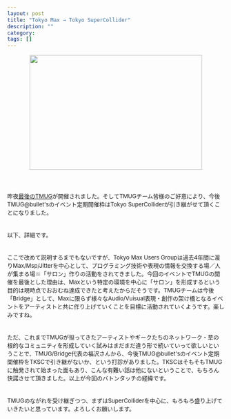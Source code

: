 ```yaml
---
layout: post
title: "Tokyo Max → Tokyo SuperCollider"
description: ""
category: 
tags: []
---
```

 

<div class="separator" style="clear: both; text-align: center;"><a href="http://1.bp.blogspot.com/_U4BOPjrie10/TN_u_Bnpc9I/AAAAAAAAADI/3J-zs3Lyhk0/s1600/01.jpg" imageanchor="1" style="margin-left: 1em; margin-right: 1em;"><img border="0" height="266" src="http://1.bp.blogspot.com/_U4BOPjrie10/TN_u_Bnpc9I/AAAAAAAAADI/3J-zs3Lyhk0/s400/01.jpg" width="400" /></a></div><br /><br /><br /><span class="Apple-style-span" style="font-size: small;">昨夜<a href="http://tokyomax.jp/?p=744">最後のTMUG</a>が開催されました。そしてTMUGチーム皆様のご好意により、今後TMUG@bullet'sのイベント定期開催枠はTokyo SuperColliderが引き継がせて頂くことになりました。</span><br /><span class="Apple-style-span" style="font-size: small;"><br /></span><br /><span class="Apple-style-span" style="font-size: small;">以下、詳細です。</span><br /><span class="Apple-style-span" style="font-size: small;"><br /></span><br /><span class="Apple-style-span" style="font-size: small;">ここで改めて説明するまでもないですが、Tokyo Max Users Groupは過去4年間に渡りMax/Msp/Jitterを中心として、プログラミング技術や表現の情報を交換する場／人が集まる場＝「サロン」作りの活動をされてきました。今回のイベントでTMUGの開催を最後とした理由は、Maxという特定の環境を中心に「サロン」を形成するという目的は現時点でおおむね達成できたと考えたからだそうです。TMUGチームは今後「Bridge」として、Maxに限らず様々なAudio/Vuisual表現・創作の架け橋となるイベントをアーティストと共に作り上げていくことを目標に活動されていくようです。楽しみですね。</span><br /><span class="Apple-style-span" style="font-size: small;"><br /></span><br /><span class="Apple-style-span" style="font-size: small;">ただ、これまでTMUGが担ってきたアーティストやギークたちのネットワーク・草の根的なコミュニティを形成していく試みはまだまだ違う形で続いていって欲しいということで、TMUG/Bridge代表の福沢さんから、今後TMUG@bullet'sのイベント定期開催枠をTKSCで引き継がないか、という打診がありました。TKSCはそもそもTMUGに触発されて始まった面もあり、こんな有難い話は他にないということで、もちろん快諾させて頂きました。以上が今回のバトンタッチの経緯です。</span><br /><span class="Apple-style-span" style="font-size: small;"><br /></span><br /><span class="Apple-style-span" style="font-size: small;">TMUGのながれを受け継ぎつつ、まずはSuperColliderを中心に、もろもろ盛り上げていきたいと思っています。よろしくお願いします。</span>
